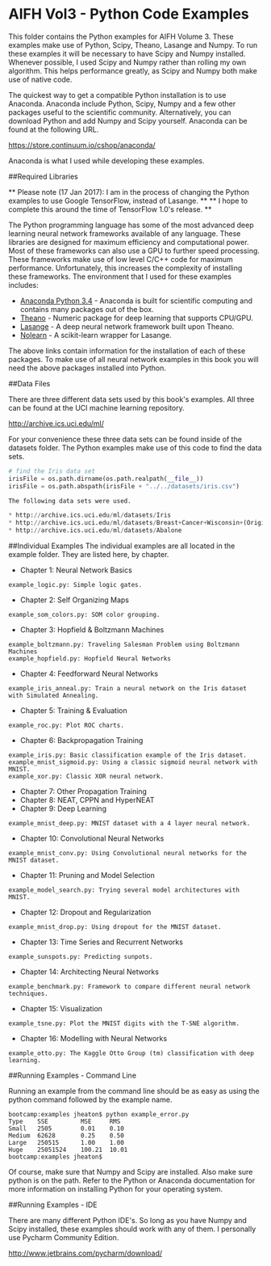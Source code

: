 AIFH Vol3  - Python Code Examples
====
This folder contains the Python examples for AIFH Volume 3.  These examples make use of 
Python, Scipy, Theano, Lasange and Numpy.  To run these examples it will be necessary to 
have Scipy and Numpy installed.  Whenever possible, I used Scipy and Numpy rather than 
rolling my own algorithm.  This helps performance greatly, as Scipy and Numpy both make 
use of native  code.

The quickest way to get a compatible Python installation is to use Anaconda.  Anaconda
include Python, Scipy, Numpy and a few other packages useful to the scientific community.
Alternatively, you can download Python and add Numpy and Scipy yourself.  Anaconda
can be found at the following URL.

https://store.continuum.io/cshop/anaconda/

Anaconda is what I used while developing these examples.

##Required Libraries

** Please note (17 Jan 2017): I am in the process of changing the Python examples to use Google TensorFlow, instead of Lasange. **
** I hope to complete this around the time of TensorFlow 1.0's release. **

The Python programming language has some of the most advanced deep learning neural network
frameworks available of any language.  These libraries are designed for maximum 
efficiency and computational power.  Most of these frameworks can also use a GPU to 
further speed processing.  These frameworks make use of low level C/C++ code for 
maximum performance.  Unfortunately, this increases the complexity of installing these
frameworks.  The environment that I used for these examples includes:

* [Anaconda Python 3.4](https://www.continuum.io/downloads) - Anaconda is built for scientific computing and contains many packages out of the box.  
* [Theano](http://deeplearning.net/software/theano/install.html) - Numeric package for deep learning that supports CPU/GPU.
* [Lasange](http://lasagne.readthedocs.org/en/latest/) - A deep neural network framework built upon Theano.
* [Nolearn](https://pythonhosted.org/nolearn/) - A scikit-learn wrapper for Lasange.

The above links contain information for the installation of each of these packages.  To 
make use of all neural network examples in this book you will need the above packages
installed into Python. 

##Data Files

There are three different data sets used by this book's examples.  All three can be found
at the UCI machine learning repository.

http://archive.ics.uci.edu/ml/

For your convenience these three data sets can be found inside of the datasets folder.
The Python examples make use of this code to find the data sets.

```python
# find the Iris data set
irisFile = os.path.dirname(os.path.realpath(__file__))
irisFile = os.path.abspath(irisFile + "../../datasets/iris.csv")

The following data sets were used.

* http://archive.ics.uci.edu/ml/datasets/Iris
* http://archive.ics.uci.edu/ml/datasets/Breast+Cancer+Wisconsin+(Original)
* http://archive.ics.uci.edu/ml/datasets/Abalone
```

##Individual Examples
The individual examples are all located in the example folder.  They are listed here,
by chapter.

* Chapter 1: Neural Network Basics
```
example_logic.py: Simple logic gates.
```
* Chapter 2: Self Organizing Maps
```
example_som_colors.py: SOM color grouping.
```
* Chapter 3: Hopfield & Boltzmann Machines
```
example_boltzmann.py: Traveling Salesman Problem using Boltzmann Machines
example_hopfield.py: Hopfield Neural Networks
```
* Chapter 4: Feedforward Neural Networks
```
example_iris_anneal.py: Train a neural network on the Iris dataset with Simulated Annealing.
```
* Chapter 5: Training & Evaluation
```
example_roc.py: Plot ROC charts.
```
* Chapter 6: Backpropagation Training
```
example_iris.py: Basic classification example of the Iris dataset.
example_mnist_sigmoid.py: Using a classic sigmoid neural network with MNIST.
example_xor.py: Classic XOR neural network.
```
* Chapter 7: Other Propagation Training
* Chapter 8: NEAT, CPPN and HyperNEAT
* Chapter 9: Deep Learning
```
example_mnist_deep.py: MNIST dataset with a 4 layer neural network.
```
* Chapter 10: Convolutional Neural Networks
```
example_mnist_conv.py: Using Convolutional neural networks for the MNIST dataset.
```
* Chapter 11: Pruning and Model Selection
```
example_model_search.py: Trying several model architectures with MNIST.
```
* Chapter 12: Dropout and Regularization
```
example_mnist_drop.py: Using dropout for the MNIST dataset.
```
* Chapter 13: Time Series and Recurrent Networks
```
example_sunspots.py: Predicting sunpots.
```
* Chapter 14: Architecting Neural Networks
```
example_benchmark.py: Framework to compare different neural network techniques.
```
* Chapter 15: Visualization
```
example_tsne.py: Plot the MNIST digits with the T-SNE algorithm.
```
* Chapter 16: Modelling with Neural Networks
```
example_otto.py: The Kaggle Otto Group (tm) classification with deep learning.
```

##Running Examples - Command Line

Running an example from the command line should be as easy as using the python command
followed by the example name.

```
bootcamp:examples jheaton$ python example_error.py
Type	SSE			MSE		RMS
Small	2505		0.01	0.10
Medium	62628		0.25	0.50
Large	250515		1.00	1.00
Huge	25051524	100.21	10.01
bootcamp:examples jheaton$ 
```

Of course, make sure that Numpy and Scipy are installed.  Also make sure python is 
on the path.  Refer to the Python or Anaconda documentation for more information on
installing Python for your operating system.

##Running Examples - IDE

There are many different Python IDE's.  So long as you have Numpy and Scipy installed,
these examples should work with any of them.  I personally use Pycharm Community Edition.

http://www.jetbrains.com/pycharm/download/
